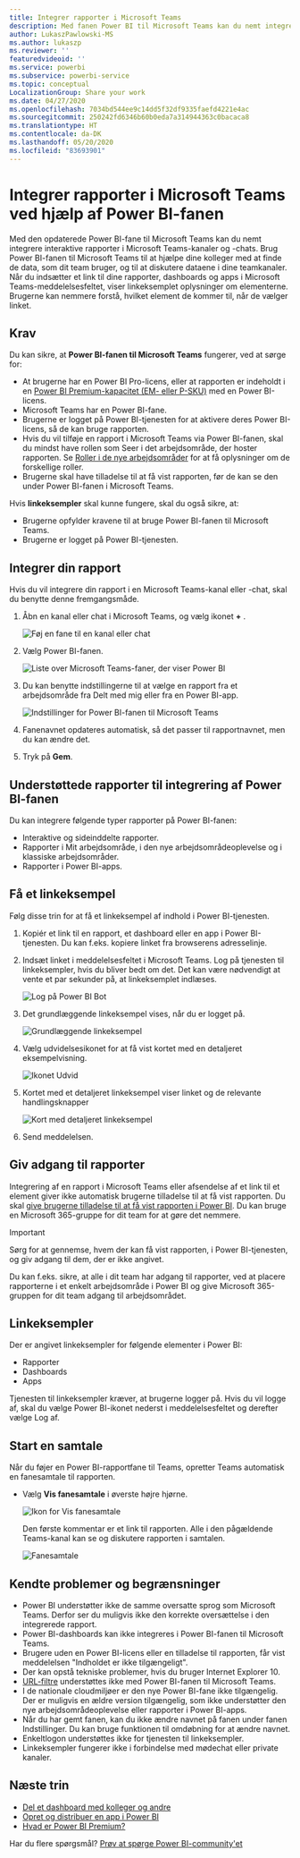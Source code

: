 ```yaml
---
title: Integrer rapporter i Microsoft Teams
description: Med fanen Power BI til Microsoft Teams kan du nemt integrere interaktive rapporter i kanaler og chats.
author: LukaszPawlowski-MS
ms.author: lukaszp
ms.reviewer: ''
featuredvideoid: ''
ms.service: powerbi
ms.subservice: powerbi-service
ms.topic: conceptual
LocalizationGroup: Share your work
ms.date: 04/27/2020
ms.openlocfilehash: 7034bd544ee9c14dd5f32df9335faefd4221e4ac
ms.sourcegitcommit: 250242fd6346b60b0eda7a314944363c0bacaca8
ms.translationtype: HT
ms.contentlocale: da-DK
ms.lasthandoff: 05/20/2020
ms.locfileid: "83693901"
---
```

# <a name="embed-reports-in-microsoft-teams-with-the-power-bi-tab"></a>Integrer rapporter i Microsoft Teams ved hjælp af Power BI-fanen

Med den opdaterede Power BI-fane til Microsoft Teams kan du nemt integrere interaktive rapporter i Microsoft Teams-kanaler og -chats. Brug Power BI-fanen til Microsoft Teams til at hjælpe dine kolleger med at finde de data, som dit team bruger, og til at diskutere dataene i dine teamkanaler.  Når du indsætter et link til dine rapporter, dashboards og apps i Microsoft Teams-meddelelsesfeltet, viser linkeksemplet oplysninger om elementerne. Brugerne kan nemmere forstå, hvilket element de kommer til, når de vælger linket.

## <a name="requirements"></a>Krav

Du kan sikre, at **Power BI-fanen til Microsoft Teams** fungerer, ved at sørge for:

- At brugerne har en Power BI Pro-licens, eller at rapporten er indeholdt i en [Power BI Premium-kapacitet (EM- eller P-SKU)](../admin/service-premium-what-is.md) med en Power BI-licens.
- Microsoft Teams har en Power BI-fane.
- Brugerne er logget på Power BI-tjenesten for at aktivere deres Power BI-licens, så de kan bruge rapporten.
- Hvis du vil tilføje en rapport i Microsoft Teams via Power BI-fanen, skal du mindst have rollen som Seer i det arbejdsområde, der hoster rapporten. Se [Roller i de nye arbejdsområder](service-new-workspaces.md#roles-in-the-new-workspaces) for at få oplysninger om de forskellige roller.
- Brugerne skal have tilladelse til at få vist rapporten, før de kan se den under Power BI-fanen i Microsoft Teams.

Hvis **linkeksempler** skal kunne fungere, skal du også sikre, at:
- Brugerne opfylder kravene til at bruge Power BI-fanen til Microsoft Teams.
- Brugerne er logget på Power BI-tjenesten. 


## <a name="embed-your-report"></a>Integrer din rapport

Hvis du vil integrere din rapport i en Microsoft Teams-kanal eller -chat, skal du benytte denne fremgangsmåde.

1. Åbn en kanal eller chat i Microsoft Teams, og vælg ikonet **+** .

    ![Føj en fane til en kanal eller chat](media/service-embed-report-microsoft-teams/service-embed-report-microsoft-teams-add.png)

2. Vælg Power BI-fanen.

    ![Liste over Microsoft Teams-faner, der viser Power BI](media/service-embed-report-microsoft-teams/service-embed-report-microsoft-teams-tab.png)

3. Du kan benytte indstillingerne til at vælge en rapport fra et arbejdsområde fra Delt med mig eller fra en Power BI-app.

    ![Indstillinger for Power BI-fanen til Microsoft Teams](media/service-embed-report-microsoft-teams/service-embed-report-microsoft-teams-tab-settings.png)

4. Fanenavnet opdateres automatisk, så det passer til rapportnavnet, men du kan ændre det. 

5. Tryk på **Gem**.

## <a name="supported-reports-for-embedding-the-power-bi-tab"></a>Understøttede rapporter til integrering af Power BI-fanen
Du kan integrere følgende typer rapporter på Power BI-fanen:

- Interaktive og sideinddelte rapporter.
- Rapporter i Mit arbejdsområde, i den nye arbejdsområdeoplevelse og i klassiske arbejdsområder.
- Rapporter i Power BI-apps.

## <a name="get-a-link-preview"></a>Få et linkeksempel

Følg disse trin for at få et linkeksempel af indhold i Power BI-tjenesten.

1. Kopiér et link til en rapport, et dashboard eller en app i Power BI-tjenesten. Du kan f.eks. kopiere linket fra browserens adresselinje.

2. Indsæt linket i meddelelsesfeltet i Microsoft Teams. Log på tjenesten til linkeksempler, hvis du bliver bedt om det. Det kan være nødvendigt at vente et par sekunder på, at linkeksemplet indlæses.

    ![Log på Power BI Bot](media/service-embed-report-microsoft-teams/service-teams-link-preview-sign-in-needed.png)

3. Det grundlæggende linkeksempel vises, når du er logget på.

    ![Grundlæggende linkeksempel](media/service-embed-report-microsoft-teams/service-teams-link-preview-basic.png)

4. Vælg udvidelsesikonet for at få vist kortet med en detaljeret eksempelvisning.

    ![Ikonet Udvid](media/service-embed-report-microsoft-teams/service-teams-link-preview-expand-icon.png)

5. Kortet med et detaljeret linkeksempel viser linket og de relevante handlingsknapper

    ![Kort med detaljeret linkeksempel](media/service-embed-report-microsoft-teams/service-teams-link-preview-nice-card.png)

6. Send meddelelsen.



## <a name="grant-access-to-reports"></a>Giv adgang til rapporter

Integrering af en rapport i Microsoft Teams eller afsendelse af et link til et element giver ikke automatisk brugerne tilladelse til at få vist rapporten. Du skal [give brugerne tilladelse til at få vist rapporten i Power BI](service-share-dashboards.md). Du kan bruge en Microsoft 365-gruppe for dit team for at gøre det nemmere.

> [!IMPORTANT]
> Sørg for at gennemse, hvem der kan få vist rapporten, i Power BI-tjenesten, og giv adgang til dem, der er ikke angivet.

Du kan f.eks. sikre, at alle i dit team har adgang til rapporter, ved at placere rapporterne i et enkelt arbejdsområde i Power BI og give Microsoft 365-gruppen for dit team adgang til arbejdsområdet.

## <a name="link-previews"></a>Linkeksempler 

Der er angivet linkeksempler for følgende elementer i Power BI:
- Rapporter
- Dashboards
- Apps

Tjenesten til linkeksempler kræver, at brugerne logger på. Hvis du vil logge af, skal du vælge Power BI-ikonet nederst i meddelelsesfeltet og derefter vælge Log af.

## <a name="start-a-conversation"></a>Start en samtale

Når du føjer en Power BI-rapportfane til Teams, opretter Teams automatisk en fanesamtale til rapporten. 

- Vælg **Vis fanesamtale** i øverste højre hjørne.

    ![Ikon for Vis fanesamtale](media/service-embed-report-microsoft-teams/power-bi-teams-conversation-icon.png)

    Den første kommentar er et link til rapporten. Alle i den pågældende Teams-kanal kan se og diskutere rapporten i samtalen.

    ![Fanesamtale](media/service-embed-report-microsoft-teams/power-bi-teams-conversation-tab.png)

## <a name="known-issues-and-limitations"></a>Kendte problemer og begrænsninger

- Power BI understøtter ikke de samme oversatte sprog som Microsoft Teams. Derfor ser du muligvis ikke den korrekte oversættelse i den integrerede rapport.
- Power BI-dashboards kan ikke integreres i Power BI-fanen til Microsoft Teams.
- Brugere uden en Power BI-licens eller en tilladelse til rapporten, får vist meddelelsen "Indholdet er ikke tilgængeligt".
- Der kan opstå tekniske problemer, hvis du bruger Internet Explorer 10. <!--You can look at the [browsers support for Power BI](../consumer/end-user-browsers.md) and for [Microsoft 365](https://products.office.com/office-system-requirements#Browsers-section). -->
- [URL-filtre](service-url-filters.md) understøttes ikke med Power BI-fanen til Microsoft Teams.
- I de nationale cloudmiljøer er den nye Power BI-fane ikke tilgængelig. Der er muligvis en ældre version tilgængelig, som ikke understøtter den nye arbejdsområdeoplevelse eller rapporter i Power BI-apps. 
- Når du har gemt fanen, kan du ikke ændre navnet på fanen under fanen Indstillinger. Du kan bruge funktionen til omdøbning for at ændre navnet.
- Enkeltlogon understøttes ikke for tjenesten til linkeksempler.
- Linkeksempler fungerer ikke i forbindelse med mødechat eller private kanaler.

## <a name="next-steps"></a>Næste trin
- [Del et dashboard med kolleger og andre](service-share-dashboards.md)  
- [Opret og distribuer en app i Power BI](service-create-distribute-apps.md)  
- [Hvad er Power BI Premium?](../admin/service-premium-what-is.md)

Har du flere spørgsmål? [Prøv at spørge Power BI-community'et](https://community.powerbi.com/)
